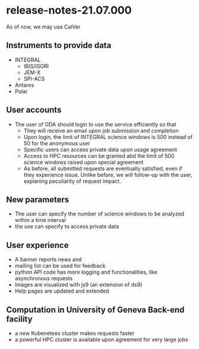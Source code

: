 # release-notes-21.07.000

As of now, we may use CalVer

## Instruments to provide data

* INTEGRAL
	* IBIS/ISGRI
	* JEM-X
	* SPI-ACS
* Antares
* Polar

## User accounts

* The user of ODA should login to use the service efficiently so that
	* They will receive an email upon job submission and completion
	* Upon login, the limit of INTEGRAL science windows is 500 instead of 50 for the anonymous user
	* Specific users can access private data upon usage agreement
	* Access to HPC resources can be granted abd the limit of 500 science windows raised upon special agreement
	* As before, all submitted requests are eventually satisfied, even if they experience issue. Unlike before, we will follow-up with the user, explaning peculiarity of request impact. 
 
## New parameters

* The user can specify the number of science windows to be analyzed within a time interval
* the use can specify to access private data

## User experience

* A banner reports news and
* mailing list can be used for feedback
* python API code has more logging and functionalities, like asynchronous requests
* Images are visualized with js9 (an extension of ds9)
* Help pages are updated and extended


## Computation in University of Geneva Back-end facility

* a new Kubenetees cluster makes requests faster
* a powerful HPC cluster is available upon agreement for very large jobs

